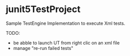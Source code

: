 # junit5TestProject
Sample TestEngine Implementation to execute Xml tests.

TODO:
 * be abble to launch UT from right clic on an xml file
 * manage "re-run failed tests"  
